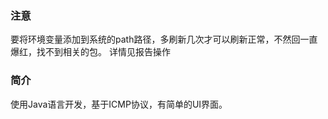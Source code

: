 ### 注意
  要将环境变量添加到系统的path路径，多刷新几次才可以刷新正常，不然回一直爆红，找不到相关的包。
  详情见报告操作
### 简介
  使用Java语言开发，基于ICMP协议，有简单的UI界面。
 

